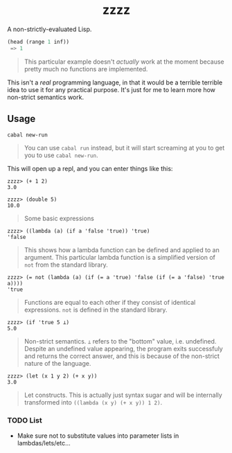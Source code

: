 <h1 align="center">zzzz</h1>

A non-strictly-evaluated Lisp.

```lisp
(head (range 1 inf))
 => 1
```

 > This particular example doesn't _actually_ work at the moment because pretty much no functions are implemented.

This isn't a _real_ programming language, in that it would be a terrible terrible idea to use it for any practical purpose. It's just for me to learn more how non-strict semantics work.

## Usage

```bash
cabal new-run
```

 > You can use `cabal run` instead, but it will start screaming at you to get you to use `cabal new-run`.

This will open up a repl, and you can enter things like this:

```
zzzz> (+ 1 2)
3.0

zzzz> (double 5)
10.0
```

 > Some basic expressions

```
zzzz> ((lambda (a) (if a 'false 'true)) 'true)
'false
```

 > This shows how a lambda function can be defined and applied to an argument. This particular lambda function is a simplified version of `not` from the standard library.

```
zzzz> (= not (lambda (a) (if (= a 'true) 'false (if (= a 'false) 'true a))))
'true
```

 > Functions are equal to each other if they consist of identical expressions. `not` is defined in the standard library.

```
zzzz> (if 'true 5 ⊥)
5.0
```

 > Non-strict semantics. `⊥` refers to the "bottom" value, i.e. undefined. Despite an undefined value appearing, the program exits successfuly and returns the correct answer, and this is because of the non-strict nature of the language.
 
```
zzzz> (let (x 1 y 2) (+ x y))
3.0
```

 > Let constructs. This is actually just syntax sugar and will be internally transformed into `((lambda (x y) (+ x y)) 1 2)`.

### TODO List

 - Make sure not to substitute values into parameter lists in lambdas/lets/etc...